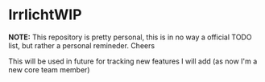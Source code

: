 # IrrlichtWIP
**NOTE:** This repository is pretty personal, this is in no way a official TODO list, but rather a personal remineder. Cheers

This will be used in future for tracking new features I will add (as now I'm a new core team member)
